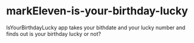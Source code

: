 # markEleven-is-your-birthday-lucky
 IsYourBirthdayLucky app takes your bithdate and your lucky number and finds out is your birthday lucky or not?
